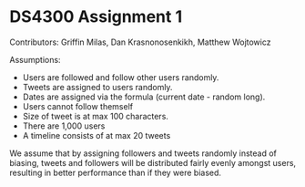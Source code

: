 # DS4300 Assignment 1
Contributors: Griffin Milas, Dan Krasnonosenkikh, Matthew Wojtowicz

Assumptions: 
* Users are followed and follow other users randomly. 
* Tweets are assigned to users randomly. 
* Dates are assigned via the formula (current date - random long).  
* Users cannot follow themself
* Size of tweet is at max 100 characters.
* There are 1,000 users
* A timeline consists of at max 20 tweets

We assume that by assigning followers and tweets randomly instead of biasing, tweets and followers will be distributed fairly evenly amongst users, resulting in better performance than if they were biased.
